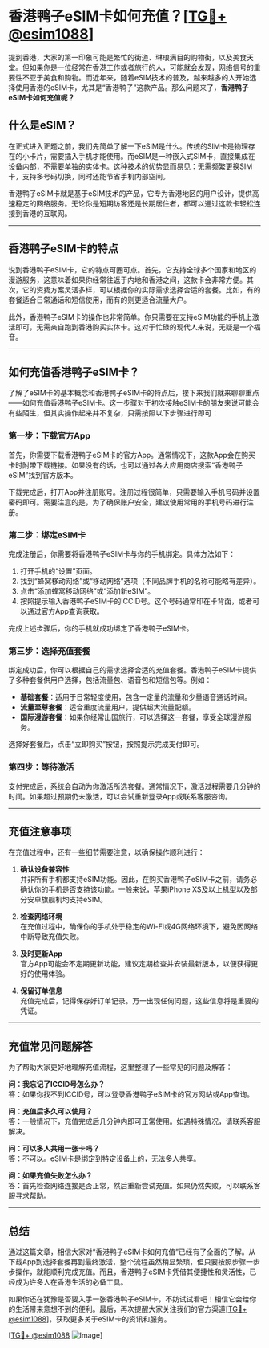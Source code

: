 # 香港鸭子eSIM卡如何充值？[[TG💪+ @esim1088](https://t.me/s/esim1088)]

提到香港，大家的第一印象可能是繁忙的街道、琳琅满目的购物街，以及美食天堂。但如果你是一位经常在香港工作或者旅行的人，可能就会发现，网络信号的重要性不亚于美食和购物。而近年来，随着eSIM技术的普及，越来越多的人开始选择使用香港的eSIM卡，尤其是“香港鸭子”这款产品。那么问题来了，**香港鸭子eSIM卡如何充值呢？**

## 什么是eSIM？

在正式进入正题之前，我们先简单了解一下eSIM是什么。传统的SIM卡是物理存在的小卡片，需要插入手机才能使用。而eSIM是一种嵌入式SIM卡，直接集成在设备内部，不需要单独的实体卡。这种技术的优势显而易见：无需频繁更换SIM卡，支持多号码切换，同时还能节省手机内部空间。

香港鸭子eSIM卡就是基于eSIM技术的产品，它专为香港地区的用户设计，提供高速稳定的网络服务。无论你是短期访客还是长期居住者，都可以通过这款卡轻松连接到香港的互联网。

---

## 香港鸭子eSIM卡的特点

说到香港鸭子eSIM卡，它的特点可圈可点。首先，它支持全球多个国家和地区的漫游服务，这意味着如果你经常往返于内地和香港之间，这款卡会非常方便。其次，它的资费方案灵活多样，可以根据你的实际需求选择合适的套餐。比如，有的套餐适合日常通话和短信使用，而有的则更适合流量大户。

此外，香港鸭子eSIM卡的操作也非常简单。你只需要在支持eSIM功能的手机上激活即可，无需亲自跑到香港购买实体卡。这对于忙碌的现代人来说，无疑是一个福音。

---

## 如何充值香港鸭子eSIM卡？

了解了eSIM卡的基本概念和香港鸭子eSIM卡的特点后，接下来我们就来聊聊重点——如何充值香港鸭子eSIM卡。这一步骤对于初次接触eSIM卡的朋友来说可能会有些陌生，但其实操作起来并不复杂，只需按照以下步骤进行即可：

### 第一步：下载官方App

首先，你需要下载香港鸭子eSIM卡的官方App。通常情况下，这款App会在购买卡时附带下载链接。如果没有的话，也可以通过各大应用商店搜索“香港鸭子eSIM”找到官方版本。

下载完成后，打开App并注册账号。注册过程很简单，只需要输入手机号码并设置密码即可。需要注意的是，为了确保账户安全，建议使用常用的手机号码进行注册。

### 第二步：绑定eSIM卡

完成注册后，你需要将香港鸭子eSIM卡与你的手机绑定。具体方法如下：

1. 打开手机的“设置”页面。
2. 找到“蜂窝移动网络”或“移动网络”选项（不同品牌手机的名称可能略有差异）。
3. 点击“添加蜂窝移动网络”或“添加新eSIM”。
4. 按照提示输入香港鸭子eSIM卡的ICCID号。这个号码通常印在卡背面，或者可以通过官方App查询获取。

完成上述步骤后，你的手机就成功绑定了香港鸭子eSIM卡。

### 第三步：选择充值套餐

绑定成功后，你可以根据自己的需求选择合适的充值套餐。香港鸭子eSIM卡提供了多种套餐供用户选择，包括流量包、语音包和短信包等。例如：

- **基础套餐**：适用于日常轻度使用，包含一定量的流量和少量语音通话时间。
- **流量至尊套餐**：适合重度流量用户，提供超大流量配额。
- **国际漫游套餐**：如果你经常出国旅行，可以选择这一套餐，享受全球漫游服务。

选择好套餐后，点击“立即购买”按钮，按照提示完成支付即可。

### 第四步：等待激活

支付完成后，系统会自动为你激活所选套餐。通常情况下，激活过程需要几分钟的时间。如果超过预期仍未激活，可以尝试重新登录App或联系客服咨询。

---

## 充值注意事项

在充值过程中，还有一些细节需要注意，以确保操作顺利进行：

1. **确认设备兼容性**  
   并非所有手机都支持eSIM功能。因此，在购买香港鸭子eSIM卡之前，请务必确认你的手机是否支持该功能。一般来说，苹果iPhone XS及以上机型以及部分安卓旗舰机均支持eSIM。

2. **检查网络环境**  
   在充值过程中，确保你的手机处于稳定的Wi-Fi或4G网络环境下，避免因网络中断导致充值失败。

3. **及时更新App**  
   官方App可能会不定期更新功能，建议定期检查并安装最新版本，以便获得更好的使用体验。

4. **保留订单信息**  
   充值完成后，记得保存好订单记录。万一出现任何问题，这些信息将是重要的凭证。

---

## 充值常见问题解答

为了帮助大家更好地理解充值流程，这里整理了一些常见的问题及解答：

**问：我忘记了ICCID号怎么办？**  
答：如果你找不到ICCID号，可以登录香港鸭子eSIM卡的官方网站或App查询。

**问：充值后多久可以使用？**  
答：一般情况下，充值完成后几分钟内即可正常使用。如遇特殊情况，请联系客服解决。

**问：可以多人共用一张卡吗？**  
答：不可以。eSIM卡是绑定到特定设备上的，无法多人共享。

**问：如果充值失败怎么办？**  
答：首先检查网络连接是否正常，然后重新尝试充值。如果仍然失败，可以联系客服寻求帮助。

---

## 总结

通过这篇文章，相信大家对“香港鸭子eSIM卡如何充值”已经有了全面的了解。从下载App到选择套餐再到最终激活，整个流程虽然稍显繁琐，但只要按照步骤一步步操作，就能顺利完成充值。而且，香港鸭子eSIM卡凭借其便捷性和灵活性，已经成为许多人在香港生活的必备工具。

如果你还在犹豫是否要入手一张香港鸭子eSIM卡，不妨试试看吧！相信它会给你的生活带来意想不到的便利。最后，再次提醒大家关注我们的官方渠道[[TG💪+ @esim1088](https://t.me/s/esim1088)]，获取更多关于eSIM卡的资讯和服务。

[[TG💪+ @esim1088](https://t.me/s/esim1088) ![Image](https://i.postimg.cc/4NQfJmqS/Snipaste-2025-05-13-00-14-12.png)]